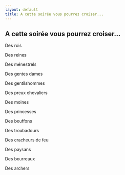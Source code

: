 ```yaml
---
layout: default
title: A cette soirée vous pourrez croiser...
---
```


## A cette soirée vous pourrez croiser...

Des rois

Des reines

Des ménestrels

Des gentes dames

Des gentilshommes

Des preux chevaliers

Des moines

Des princesses

Des bouffons

Des troubadours

Des cracheurs de feu

Des paysans

Des bourreaux

Des archers
